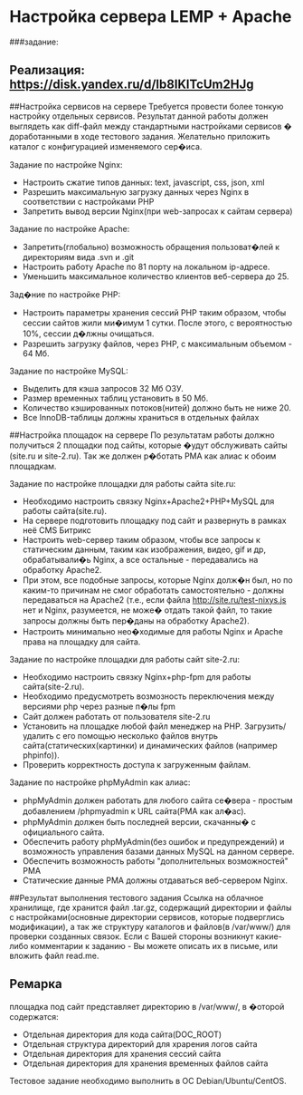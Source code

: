# Настройка сервера LEMP + Apache
###задание:

## Реализация: https://disk.yandex.ru/d/lb8lKlTcUm2HJg

##Настройка сервисов на сервере
Требуется провести более тонкую настройку отдельных сервисов. Результат данной работы должен выглядеть как diff-файл между стандартными настройками сервисов � доработанными в ходе тестового задания.
Желательно приложить каталог с конфигурацией изменяемого сер�иса.

Задание по настройке Nginx:
  * Настроить сжатие типов данных: text, javascript, css, json, xml
  * Разрешить максимальную загрузку данных через Nginx в соответствии с настройками PHP
  * Запретить вывод версии Nginx(при web-запросах к сайтам сервера)

Задание по настройке Apache:
  * Запретить(глобально) возможность обращения пользоват�лей к директориям вида .svn и .git
  * Настроить работу Apache по 81 порту на локальном ip-адресе.
  * Уменьшить максимальное количество клиентов веб-сервера до 25.

Зад�ние по настройке PHP:
  * Настроить параметры хранения сессий PHP таким образом, чтобы сессии сайтов жили ми�имум 1 сутки. После этого, с вероятностью 10%, сессии д�лжны очищаться.
  * Разрешить загрузку файлов, через PHP, с максимальным объемом - 64 Мб.

Задание по настройке MySQL:
  * Выделить для кэша запросов 32 Мб ОЗУ.
  * Размер временных таблиц установить в 50 Мб.
  * Количество кэшированных потоков(нитей) должно быть не ниже 20.
  * Все InnoDB-таблицы должны храниться в отдельных файлах

##Настройка площадок на сервере
По результатам работы должно получиться 2 площадки под сайты, которые �удут обслуживать сайты (site.ru и site-2.ru). Так же должен р�ботать PMA как алиас к обоим площадкам.

Задание по настройке площадки для работы сайта site.ru:
  * Необходимо настроить связку Nginx+Apache2+PHP+MySQL для работы сайта(site.ru).
  * На сервере подготовить площадку под сайт и развернуть в рамках неё CMS Битрикс
  * Настроить web-сервер таким образом, чтобы все запросы к статическим данным, таким как изображения, видео, gif и др, обрабатывали�ь Nginx, а все остальные - передавались на обработку Apache2.
  * При этом, все подобные запросы, которые Nginx долж�н был, но по каким-то причинам не смог обработать самостоятельно - должны передаваться на Apache2
    (т.е., если файла http://site.ru/test-nixys.js нет и Nginx, разумеется, не може� отдать такой файл, то такие запросы должны быть пер�даны на обработку Apache2).
  * Настроить минимально нео�ходимые для работы Nginx и Apache права на площадку для сайта.

Задание по настройке площадки для работы сайт site-2.ru:
  * Необходимо настроить связку Nginx+php-fpm для работы сайта(site-2.ru).
  * Необходимо предусмотреть возмозность переключения между версиями php через разные п�лы fpm
  * Сайт должен работать от пользователя site-2.ru
  * Установить на площадке любой файл менеджер на PHP. Загрузить/удалить с его помощью несколько файлов внутрь сайта(статических(картинки) и динамических файлов (например phpinfo)).
  * Проверить корректность доступа к загруженным файлам.

Задание по настройке phpMyAdmin как алиас:
  * phpMyAdmin должен работать для любого сайта се�вера - простым добавлением /phpmyadmin к URL сайта(PMA как ал�ас).
  * phpMyAdmin должен быть последней версии, скачанны� с официального сайта.
  * Обеспечить работу phpMyAdmin(без ошибок и предупреждений) и возможность управления базами данных MySQL на данном сервере.
  * Обеспечить возможность работы "дополнительных возможностей" PMA
  * Статические данные PMA должны отдаваться веб-сервером Nginx.

##Результат выполнения тестового задания
Cсылка на облачное хранилище, где хранится файл .tar.gz, содержащий директории и файлы с настройками(основные директории сервисов, которые подверглись модификации), 
а так же структуру каталогов и файлов(в /var/www/) для проверки созданных связок.
Если с Вашей стороны возникнут какие-либо комментарии к заданию - Вы можете описать их в письме, или вложить файл read.me.

## Ремарка
площадка под сайт представляет директорию в /var/www/, в �оторой содержатся:
* Отдельная директория для кода сайта(DOC_ROOT)
* Отдельная структура директорий для храрения логов сайта
* Отдельная директория для хранения сессий сайта
* Отдельная директория для хранения временных файлов сайта

Тестовое задание необходимо выполнить в ОС Debian/Ubuntu/CentOS.
